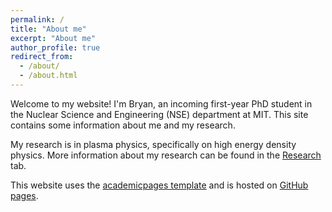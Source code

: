 ```yaml
---
permalink: /
title: "About me"
excerpt: "About me"
author_profile: true
redirect_from: 
  - /about/
  - /about.html
---
```

Welcome to my website! I'm Bryan, an incoming first-year PhD student in the Nuclear Science and Engineering (NSE) department at MIT. This site contains some information about me and my research.

My research is in plasma physics, specifically on high energy density physics. More information about my research can be found in the [Research](/research/) tab.


This website uses the [academicpages template](https://github.com/academicpages/academicpages.github.io) and is hosted on [GitHub pages](https://pages.github.com).

